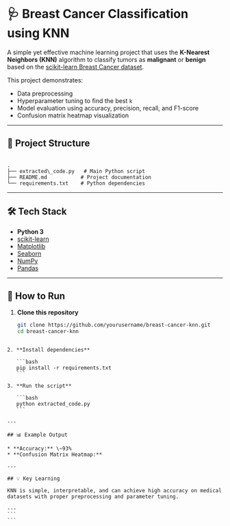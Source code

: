 
# 🩺 Breast Cancer Classification using KNN

A simple yet effective machine learning project that uses the **K-Nearest Neighbors (KNN)** algorithm to classify tumors as **malignant** or **benign** based on the [scikit-learn Breast Cancer dataset](https://scikit-learn.org/stable/datasets/toy_dataset.html#breast-cancer-dataset).

This project demonstrates:
- Data preprocessing
- Hyperparameter tuning to find the best `k`
- Model evaluation using accuracy, precision, recall, and F1-score
- Confusion matrix heatmap visualization

---

## 📂 Project Structure
```

.
├── extracted\_code.py   # Main Python script
├── README.md           # Project documentation
└── requirements.txt    # Python dependencies

````

---

## 🛠 Tech Stack
- **Python 3**
- [scikit-learn](https://scikit-learn.org/)
- [Matplotlib](https://matplotlib.org/)
- [Seaborn](https://seaborn.pydata.org/)
- [NumPy](https://numpy.org/)
- [Pandas](https://pandas.pydata.org/)

---

## 🚀 How to Run

1. **Clone this repository**
   ```bash
   git clone https://github.com/yourusername/breast-cancer-knn.git
   cd breast-cancer-knn
````

2. **Install dependencies**

   ```bash
   pip install -r requirements.txt
   ```

3. **Run the script**

   ```bash
   python extracted_code.py
   ```

---

## 📊 Example Output

* **Accuracy:** \~93%
* **Confusion Matrix Heatmap:** 

---

## 💡 Key Learning

KNN is simple, interpretable, and can achieve high accuracy on medical datasets with proper preprocessing and parameter tuning.

---
```
```
